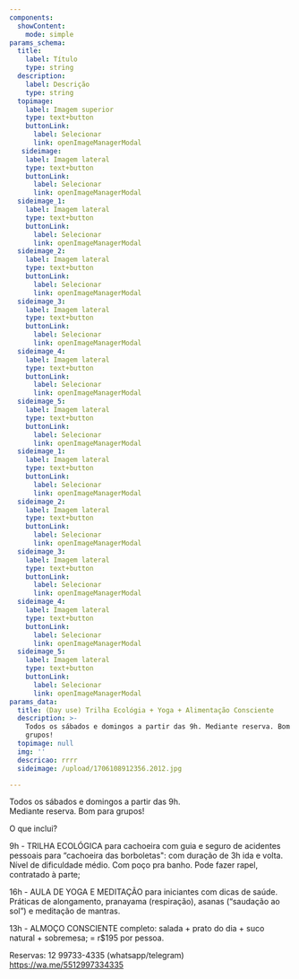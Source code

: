```yaml
---
components:
  showContent:
    mode: simple
params_schema:
  title:
    label: Título
    type: string
  description:
    label: Descrição
    type: string
  topimage:
    label: Imagem superior
    type: text+button
    buttonLink:
      label: Selecionar
      link: openImageManagerModal
   sideimage:
    label: Imagem lateral
    type: text+button
    buttonLink:
      label: Selecionar
      link: openImageManagerModal
  sideimage_1:
    label: Imagem lateral
    type: text+button
    buttonLink:
      label: Selecionar
      link: openImageManagerModal
  sideimage_2:
    label: Imagem lateral
    type: text+button
    buttonLink:
      label: Selecionar
      link: openImageManagerModal
  sideimage_3:
    label: Imagem lateral
    type: text+button
    buttonLink:
      label: Selecionar
      link: openImageManagerModal
  sideimage_4:
    label: Imagem lateral
    type: text+button
    buttonLink:
      label: Selecionar
      link: openImageManagerModal
  sideimage_5:
    label: Imagem lateral
    type: text+button
    buttonLink:
      label: Selecionar
      link: openImageManagerModal
  sideimage_1:
    label: Imagem lateral
    type: text+button
    buttonLink:
      label: Selecionar
      link: openImageManagerModal
  sideimage_2:
    label: Imagem lateral
    type: text+button
    buttonLink:
      label: Selecionar
      link: openImageManagerModal
  sideimage_3:
    label: Imagem lateral
    type: text+button
    buttonLink:
      label: Selecionar
      link: openImageManagerModal
  sideimage_4:
    label: Imagem lateral
    type: text+button
    buttonLink:
      label: Selecionar
      link: openImageManagerModal
  sideimage_5:
    label: Imagem lateral
    type: text+button
    buttonLink:
      label: Selecionar
      link: openImageManagerModal
params_data:
  title: (Day use) Trilha Ecológia + Yoga + Alimentação Consciente
  description: >-
    Todos os sábados e domingos a partir das 9h. Mediante reserva. Bom para
    grupos!
  topimage: null
  img: ''
  descricao: rrrr
  sideimage: /upload/1706108912356.2012.jpg

---
```


Todos os sábados e domingos a partir das 9h.  
Mediante reserva. Bom para grupos!

O que inclui?

9h - TRILHA ECOLÓGICA para cachoeira com guia e seguro de acidentes pessoais para “cachoeira das borboletas": com duração de 3h ida e volta. Nível de dificuldade médio. Com poço pra banho. Pode fazer rapel, contratado à parte;

16h - AULA DE YOGA E MEDITAÇÃO para iniciantes com dicas de saúde. Práticas de alongamento, pranayama (respiração), asanas (“saudação ao sol”) e meditação de mantras.

13h - ALMOÇO CONSCIENTE completo: salada + prato do dia + suco natural + sobremesa; = r$195 por pessoa.  

Reservas: 12 99733-4335 (whatsapp/telegram)
https://wa.me/5512997334335